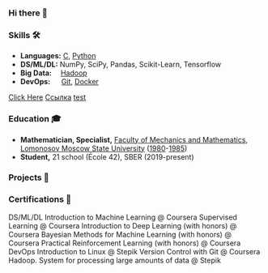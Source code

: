 ### Hi there 👋
### Skills 🛠️
- **Languages:** [C](https://user-images.githubusercontent.com/50623941/135349015-b3809664-fa24-4062-a7c8-b3dec73fccee.png), [Python](https://stepik.org/cert/309497)
- **DS/ML/DL:**   NumPy, SciPy, Pandas, Scikit-Learn, Tensorflow
- **Big Data:**  [Hadoop](https://stepik.org/cert/901016)
- **DevOps:**    [Git](https://www.coursera.org/account/accomplishments/certificate/TMHPP3PY5SLF), [Docker](https://user-images.githubusercontent.com/50623941/135348519-b90f38b7-2834-48e8-bbc4-5a46b11ac7e7.png)

<a href="http://google.com" onclick="window.open('http://yahoo.com','','width=700,height=700'); window.open('http://yandex.ru','','width=700,height=500'); ...// add more">Click Here</a>
<a href="http://google.com" target="_blank" onclick="location.href='http://yahoo.com'">Ссылка</a>
[test](https://user-images.githubusercontent.com/50623941/135348519-b90f38b7-2834-48e8-bbc4-5a46b11ac7e7.png)

### Education 🎓
- **Mathematician, Specialist,** [Faculty of Mechanics and Mathematics](https://user-images.githubusercontent.com/50623941/135361342-7de2cac0-4051-4583-8438-319c6b25b3c6.png), [Lomonosov Moscow State University](https://user-images.githubusercontent.com/50623941/135361248-c7fe8b76-33b3-4997-af33-27bb11eb0e3a.png) ([1980](https://user-images.githubusercontent.com/50623941/135360452-8b797253-963a-42e5-8557-e56c7cb72585.png)-[1985](https://user-images.githubusercontent.com/50623941/135360596-f9a8ae14-51dc-4670-8e38-e95a8225634b.png))
- **Student,** 21 school (École 42), SBER (2019-present)


### Projects 🐾

### Certifications 📜
DS/ML/DL
Introduction to Machine Learning @ Coursera
Supervised Learning @ Coursera
Introduction to Deep Learning (with honors) @ Coursera
Bayesian Methods for Machine Learning (with honors) @ Coursera
Practical Reinforcement Learning (with honors) @ Coursera
DevOps
Introduction to Linux @ Stepik
Version Control with Git @ Coursera
Hadoop. System for processing large amounts of data @ Stepik

<!--
**dbadeev/dbadeev** is a ✨ _special_ ✨ repository because its `README.md` (this file) appears on your GitHub profile.

Here are some ideas to get you started:

- 🔭 I’m currently working on ...
- 🌱 I’m currently learning ...
- 👯 I’m looking to collaborate on ...
- 🤔 I’m looking for help with ...
- 💬 Ask me about ...
- 📫 How to reach me: ...
- 😄 Pronouns: ...
- ⚡ Fun fact: ...
-->
